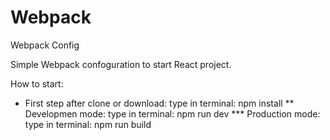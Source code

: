 # Webpack
Webpack Config

Simple Webpack confoguration to start React project.

How to start:
* First step after clone or download: type in terminal: npm install 
** Developmen mode: type in terminal: npm run dev
*** Production mode: type in terminal: npm run build
